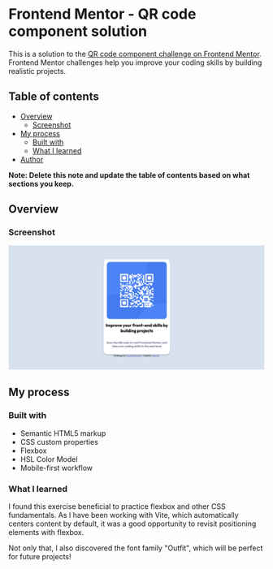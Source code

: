 # Frontend Mentor - QR code component solution

This is a solution to the [QR code component challenge on Frontend Mentor](https://www.frontendmentor.io/challenges/qr-code-component-iux_sIO_H). Frontend Mentor challenges help you improve your coding skills by building realistic projects. 

## Table of contents

- [Overview](#overview)
  - [Screenshot](#screenshot)
- [My process](#my-process)
  - [Built with](#built-with)
  - [What I learned](#what-i-learned)
- [Author](#author)

**Note: Delete this note and update the table of contents based on what sections you keep.**

## Overview

### Screenshot

![](./images/qrcodePreview.png)


## My process

### Built with

- Semantic HTML5 markup
- CSS custom properties
- Flexbox
- HSL Color Model
- Mobile-first workflow

### What I learned

I found this exercise beneficial to practice flexbox and other CSS fundamentals. As I have been working with Vite, which automatically centers content by default, it was a good opportunity to revisit positioning elements with flexbox.

Not only that, I also discovered the font family "Outfit", which will be perfect for future projects!

